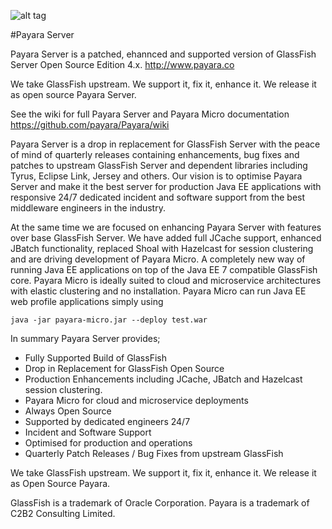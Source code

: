 ![alt tag](https://avatars3.githubusercontent.com/u/7817189?v=3&s=100)

#Payara Server

Payara Server is a patched, ehannced and supported version of GlassFish Server Open Source Edition 4.x. http://www.payara.co

We take GlassFish upstream. We support it, fix it, enhance it. We release it as open source Payara Server.

See the wiki for full Payara Server and Payara Micro documentation https://github.com/payara/Payara/wiki 

Payara Server is a drop in replacement for GlassFish Server with the peace of mind of quarterly releases containing enhancements, bug fixes and patches to upstream GlassFish Server and dependent libraries including Tyrus, Eclipse Link, Jersey and others. Our vision is to optimise Payara Server and make it the best server for production Java EE applications with responsive 24/7 dedicated incident and software support from the best middleware engineers in the industry.

At the same time we are focused on enhancing Payara Server with features over base GlassFish Server. We have added full JCache support, enhanced JBatch functionality, replaced Shoal with Hazelcast for session clustering and are driving development of Payara Micro. A completely new way of running Java EE applications on top of the Java EE 7 compatible GlassFish core. Payara Micro is ideally suited to cloud and microservice architectures with elastic clustering and no installation. Payara Micro can run Java EE web profile applications simply using

```Shell
java -jar payara-micro.jar --deploy test.war
```

In summary Payara Server provides;

* Fully Supported Build of GlassFish
* Drop in Replacement for GlassFish Open Source
* Production Enhancements including JCache, JBatch and Hazelcast session clustering.
* Payara Micro for cloud and microservice deployments
* Always Open Source
* Supported by dedicated engineers 24/7
* Incident and Software Support
* Optimised for production and operations
* Quarterly Patch Releases / Bug Fixes from upstream GlassFish

We take GlassFish upstream. We support it, fix it, enhance it. We release it as Open Source Payara.


GlassFish is a trademark of Oracle Corporation.
Payara is a trademark of C2B2 Consulting Limited.

